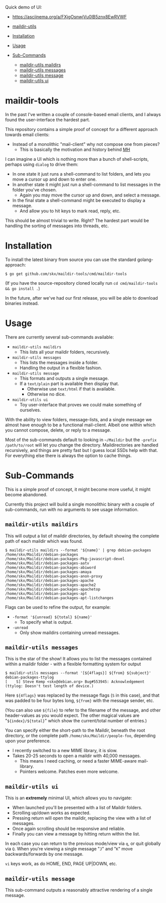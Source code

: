 
Quick demo of UI:

* https://asciinema.org/a/FXjgOsnwjVu0lB5znx8EwRVWF


* [maildir-utils](#maildir-tools)
* [Installation](#installation)
* [Usage](#usage)
* [Sub-Commands](#sub-commands)
  * [maildir-utils maildirs](#maildir-utils-maildirs)
  * [maildir-utils messages](#maildir-utils-messages)
  * [maildir-utils message](#maildir-utils-message)
  * [maildir-utils ui](#maildir-utils-ui)


# maildir-tools

In the past I've written a couple of console-based email clients, and I always found the user-interface the hardest part.

This repository contains a simple proof of concept for a different approach towards email clients:

* Instead of a monolithic "mail-client" why not compose one from pieces?
  * This is basically the motivation and history behind [MH](https://en.wikipedia.org/wiki/MH_Message_Handling_System)

I can imagine a UI which is nothing more than a bunch of shell-scripts, perhaps using `dialog` to drive them:

* In one state it just runs a shell-command to list folders, and lets you move a cursor up and down to enter one.
* In another state it might just run a shell-command to list messages in the folder you've chosen.
  * Again you may move the cursor up and down, and select a message.
* In the final state a shell-command might be executed to display a message.
  * And allow you to hit keys to mark read, reply, etc.

This should be almost trivial to write.  Right?  The hardest part would be handling the sorting of messages into threads, etc.


# Installation

To install the latest binary from source you can use the standard golang-approach:

```
$ go get github.com/skx/maildir-tools/cmd/maildir-tools
```

(If you have the source-repository cloned locally run `cd cmd/maildir-tools && go install .`)

In the future, after we've had our first release, you will be able to download binaries instead.



# Usage

There are currently several sub-commands available:

* `maildir-utils maildirs`
  * This lists all your maildir folders, recursively.
* `maildir-utils messages`
  * This lists the messages inside a folder.
  * Handling the output in a flexible fashion.
* `maildir-utils message`
  * This formats and outputs a single message.
  * If a `text/plain` part is available then display that.
     * Otherwise use `text/html` if that is available.
     * Otherwise no dice.
* `maildir-utils ui`
  * Toy user-interface that proves we could make something of ourselves.

With the ability to view folders, message-lists, and a single message we almost have enough to be a functional mail-client.  Albeit one within which you cannot compose, delete, or reply to a message.

Most of the sub-commands default to looking in `~/Maildir` but the `-prefix /path/to/root` will let you change the directory.  Maildirectories are handled recursively, and things are pretty fast but I guess local SSDs help with that.  For everything else there is always the option to cache things.


# Sub-Commands

This is a simple proof of concept, it might become more useful, it might become abandoned.

Currently this project will build a single monolithic binary with a couple of sub-commands, run with no arguments to see usage information.


## `maildir-utils maildirs`

This will output a list of maildir directories, by default showing the complete path of each maildir which was found.

```
$ maildir-utils maildirs --format '${name}' | grep debian-packages
/home/skx/Maildir/debian-packages
/home/skx/Maildir/debian-packages-Pkg-javascript-devel
/home/skx/Maildir/debian-packages-aatv
/home/skx/Maildir/debian-packages-abiword
/home/skx/Maildir/debian-packages-amaya
/home/skx/Maildir/debian-packages-anon-proxy
/home/skx/Maildir/debian-packages-apache
/home/skx/Maildir/debian-packages-apache2
/home/skx/Maildir/debian-packages-apachetop
/home/skx/Maildir/debian-packages-apt
/home/skx/Maildir/debian-packages-apt-listchanges
```

Flags can be used to refine the output, for example:

* `-format '${unread} ${total} ${name}'`
  * To specify what is output.
* `-unread`
  * Only show maildirs containing unread messages.


## `maildir-utils messages`

This is the star of the show!  It allows you to list the messages contained
within a maildir folder - with a flexible formatting system for output

```
$ maildir-utils messages --format '[${4flags}] ${from} ${subject}' debian-packages-ttylog
[    S] Steve Kemp <skx@debian.org> Bug#553945: Acknowledgement (ttylog: Doesn't test length of device.)

```

Here `${4flags}` was replaced by the message flags (`S` in this case), and that was padded to be four bytes long, `${from}` with the message sender, etc.

(You can also use `${file}` to refer to the filename of the message, and other header-values as you would expect.  The other magical values are "`${index}/${total}`" which show the current/total number of entries.)

You can specify either the short-path to the Maildir, beneath the root directory, or the complete path `/home/skx/Maildir/people-foo`, depending upon your preference.

* I recently switched to a new MIME library, it is slow.
* Takes 20-25 seconds to open a maildir with 40,000 messages.
  * This means I need caching, or need a faster MIME-aware mail-library.
  * Pointers welcome.  Patches even more welcome.


## `maildir-utils ui`

This is an __extremely__ minimal UI, which allows you to navigate:

* When launched you'll be presented with a list of Maildir folders.
* Scrolling up/down works as expected.
* Pressing return will open the maildir, replacing the view with a list of messages.
* Once again scrolling should be responsive and reliable.
* Finally you can view a message by hitting return within the list.

In each case you can return to the previous mode/view via `q`, or quit globally via `Q`.  When you're viewing a single message "`J`" and "`K`" move backwards/forwards by one message.

`vi` keys work, as do HOME, END, PAGE UP|DOWN, etc.


## `maildir-utils message`

This sub-command outputs a reasonably attractive rendering of a single message.
